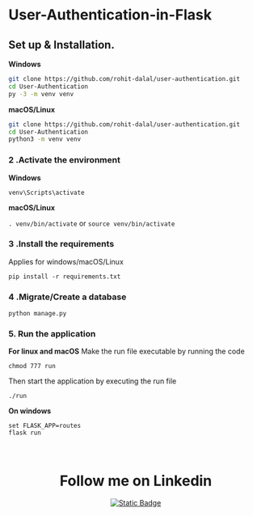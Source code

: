 # User-Authentication-in-Flask

## Set up & Installation.
                    
**Windows**
          
```bash
git clone https://github.com/rohit-dalal/user-authentication.git
cd User-Authentication
py -3 -m venv venv

```
          
**macOS/Linux**
          
```bash
git clone https://github.com/rohit-dalal/user-authentication.git
cd User-Authentication
python3 -m venv venv

```

### 2 .Activate the environment
          
**Windows** 

```venv\Scripts\activate```
          
**macOS/Linux**

```. venv/bin/activate```
or
```source venv/bin/activate```

### 3 .Install the requirements

Applies for windows/macOS/Linux

```
pip install -r requirements.txt
```
### 4 .Migrate/Create a database

```python manage.py```

### 5. Run the application 

**For linux and macOS**
Make the run file executable by running the code

```chmod 777 run```

Then start the application by executing the run file

```./run```

**On windows**
```
set FLASK_APP=routes
flask run
```

</br>
<div align="center"><h1>Follow me on Linkedin</h1></div>
<p align="center"> <a href="https://www.linkedin.com/in/rohit-dala1/" target="blank"><img alt="Static Badge" src="https://img.shields.io/badge/Follow%20%40rohit-dala1" alt="rohit_dalal" /></a> </p>



